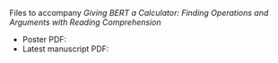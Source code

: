 Files to accompany _Giving BERT a Calculator: Finding Operations and Arguments with Reading Comprehension_

* Poster PDF: 
* Latest manuscript PDF: 

